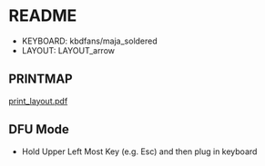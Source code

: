 # README

- KEYBOARD: kbdfans/maja_soldered
- LAYOUT: LAYOUT_arrow

## PRINTMAP
[print_layout.pdf](./print_layout.pdf)

## DFU Mode
- Hold Upper Left Most Key (e.g. Esc) and then plug in keyboard
